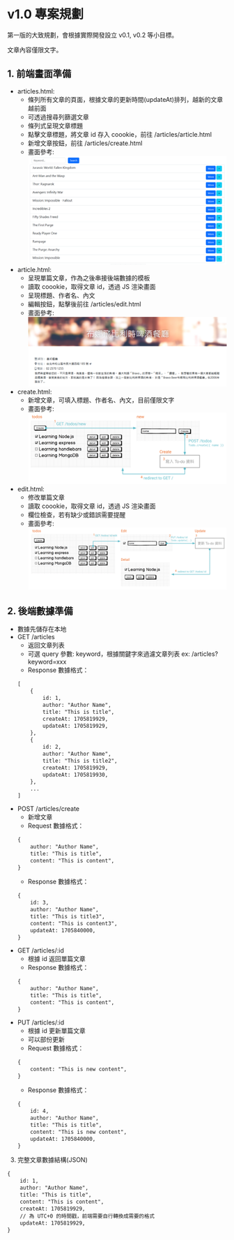 # v1.0 專案規劃

第一版的大致規劃，會根據實際開發設立 v0.1, v0.2 等小目標。

文章內容僅限文字。

## 1. 前端畫面準備
* articles.html: 
    * 條列所有文章的頁面，根據文章的更新時間(updateAt)排列，越新的文章越前面
    * 可透過搜尋列篩選文章
    * 條列式呈現文章標題
    * 點擊文章標題，將文章 id 存入 coookie，前往 /articles/article.html
    * 新增文章按鈕，前往 /articles/create.html
    * 畫面參考: ![articles-v1](/repo/v1/articles.png)
* article.html: 
    * 呈現單篇文章，作為之後串接後端數據的模板
    * 讀取 coookie，取得文章 id，透過 JS 渲染畫面
    * 呈現標題、作者名、內文
    * 編輯按鈕，點擊後前往 /articles/edit.html
    * 畫面參考: ![article-v1](/repo/v1/article.png)
* create.html:     
    * 新增文章，可填入標題、作者名、內文，目前僅限文字
    * 畫面參考: ![create-article-v1](/repo/v1/create-article.png)
* edit.html:     
    * 修改單篇文章
    * 讀取 coookie，取得文章 id，透過 JS 渲染畫面
    * 欄位檢查，若有缺少或錯誤需要提醒
    * 畫面參考: ![update-article-v1](/repo/v1/update-article.png)

## 2. 後端數據準備
* 數據先儲存在本地
* GET /articles
    * 返回文章列表
    * 可選 query 參數: keyword，根據關鍵字來過濾文章列表 ex: /articles?keyword=xxx
    * Response 數據格式：
    ```
    [
        {
            id: 1,
            author: "Author Name",
            title: "This is title",
            createAt: 1705819929,
            updateAt: 1705819929,
        },
        {
            id: 2,
            author: "Author Name",
            title: "This is title2",
            createAt: 1705819929,
            updateAt: 1705819930,
        },
        ...
    ]
    ```
* POST /articles/create
    * 新增文章
    * Request 數據格式：
    ```
    {
        author: "Author Name",
        title: "This is title",
        content: "This is content",
    }
    ```
    * Response 數據格式：
    ```
    {
        id: 3,
        author: "Author Name",
        title: "This is title3",
        content: "This is content3",
        updateAt: 1705840000,
    }
    ```
* GET /articles/:id
    * 根據 id 返回單篇文章
    * Response 數據格式：
    ```
    {
        author: "Author Name",
        title: "This is title",
        content: "This is content",
    }
    ```
* PUT /articles/:id
    * 根據 id 更新單篇文章
    * 可以部份更新
    * Request 數據格式：
    ```
    {
        content: "This is new content",
    }
    ```
    * Response 數據格式：
    ```
    {
        id: 4,
        author: "Author Name",
        title: "This is title",
        content: "This is new content",
        updateAt: 1705840000,
    }
    ```

3. 完整文章數據結構(JSON)
```
{
    id: 1,
    author: "Author Name",
    title: "This is title",
    content: "This is content",
    createAt: 1705819929,
    // 為 UTC+0 的時間戳，前端需要自行轉換成需要的格式
    updateAt: 1705819929,
}
```